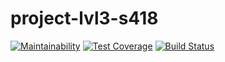 # project-lvl3-s418

[![Maintainability](https://api.codeclimate.com/v1/badges/31ac59a068e16acb599f/maintainability)](https://codeclimate.com/github/Nastya-1000/project-lvl3-s418/maintainability)
[![Test Coverage](https://api.codeclimate.com/v1/badges/31ac59a068e16acb599f/test_coverage)](https://codeclimate.com/github/Nastya-1000/project-lvl3-s418/test_coverage)
[![Build Status](https://travis-ci.org/Nastya-1000/project-lvl3-s418.svg?branch=master)](https://travis-ci.org/Nastya-1000/project-lvl3-s418)
